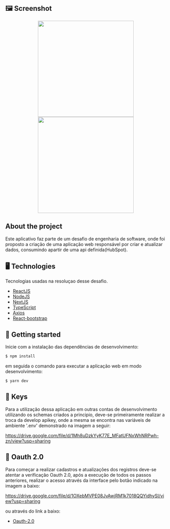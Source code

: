 ## 🖼️ Screenshot

<p align="center"> 
<img src="https://res.cloudinary.com/da91uwz7j/image/upload/v1652198324/hubspot-contact-create/ezgif.com-gif-maker_wmelzz.gif" width="300px">
<img src="https://res.cloudinary.com/da91uwz7j/image/upload/v1652198323/hubspot-contact-create/ezgif.com-gif-maker_1_kr9cvp.gif" width="300px">
</p>

## About the project

Este aplicativo faz parte de um desafio de engenharia de software, onde foi proposto a criação de uma aplicação web responsável por criar e atualizar dados, consumindo apartir de uma api definida(HubSpot).

## 🖥️ Technologies

Tecnologias usadas na resoluçao desse desafio.

- [ReactJS](https://reactjs.org/)
- [NodeJS](https://nodejs.org/en/)
- [NextJS](https://nextjs.org/)
- [TypeScript](https://www.typescriptlang.org/)
- [Axios](https://github.com/axios/axios)
- [React-bootstrap](https://react-bootstrap.github.io/)

## 🚀 Getting started

Inicie com a instalação das dependências de desenvolvimento:

```bash
$ npm install
```

em seguida o comando para executar a aplicação web em modo desenvolvimento:

```bash
$ yarn dev
```

## 🔑 Keys

Para a utilização dessa aplicação em outras contas de desenvolvimento utilizando os schemas criados a principio, deve-se primeiramente realizar a troca da develop apikey, onde a mesma se encontra nas variáveis de ambiente '.env' demonstrado na imagem a seguir:

https://drive.google.com/file/d/1Mh8uDzkYyK77E_MFatUFNxWhNRPwh-zn/view?usp=sharing

## 🤖 Oauth 2.0

Para começar a realizar cadastros e atualizações dos registros deve-se atentar a verificação Oauth 2.0, após a execução de todos os passos anteriores, realizar o acesso através da interface pelo botão indicado na imagem a baixo:

https://drive.google.com/file/d/1OXebMVPE08JvAwjRM1k7018QQYidhySI/view?usp=sharing

ou através do link a baixo:

- [Oauth-2.0](https://app.hubspot.com/oauth/authorize?client_id=6499a143-10c7-432c-8218-5e6a6a8b4fe6&redirect_uri=http://localhost:3000/&scope=crm.objects.contacts.read%20crm.objects.contacts.write%20crm.schemas.contacts.read%20crm.schemas.contacts.write)
